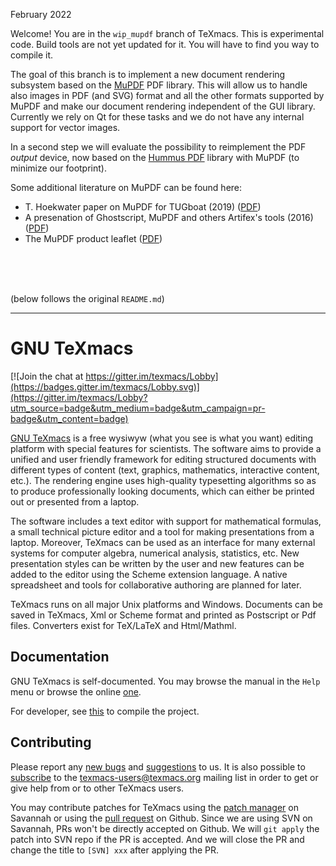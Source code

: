 February 2022

Welcome! You are in the `wip_mupdf` branch of TeXmacs. This is experimental code. Build tools are not yet updated for it. You will have to find you way to compile it. 

The goal of this branch is to implement a new document rendering subsystem based on the [MuPDF](https://mupdf.com) PDF library. This will allow us to handle also images in PDF (and SVG) format and all the other formats supported by MuPDF and make our document rendering independent of the GUI library. Currently we rely on Qt for these tasks and we do not have any 
internal support for vector images. 

In a second step we will evaluate the possibility to reimplement the PDF *output* device, now based on the [Hummus PDF](https://pdfhummus.com) library with MuPDF (to minimize our footprint).


Some additional literature on MuPDF can be found here:
- T. Hoekwater paper on MuPDF for TUGboat (2019) ([PDF](https://tug.org/TUGboat/tb40-3/tb126hoekwater-mupdf.pdf))
- A presenation of Ghostscript, MuPDF and others Artifex's tools (2016) ([PDF](https://ftp.pwg.org/pub/pwg/liaison/openprinting/presentations/OpenPrint_GhostScript_April_2016.pdf))
- The MuPDF product leaflet ([PDF](https://artifex.com/documents/MuPDF-Product-Sheet.pdf))


<br>
<br>
<br>

(below follows the original `README.md`)

----

# GNU TeXmacs
[![Join the chat at https://gitter.im/texmacs/Lobby](https://badges.gitter.im/texmacs/Lobby.svg)](https://gitter.im/texmacs/Lobby?utm_source=badge&utm_medium=badge&utm_campaign=pr-badge&utm_content=badge)

[GNU TeXmacs](https://texmacs.org) is a free wysiwyw (what you see is what you want) editing platform with special features for scientists. The software aims to provide a unified and user friendly framework for editing structured documents with different types of content (text, graphics, mathematics, interactive content, etc.). The rendering engine uses high-quality typesetting algorithms so as to produce professionally looking documents, which can either be printed out or presented from a laptop.

The software includes a text editor with support for mathematical formulas, a small technical picture editor and a tool for making presentations from a laptop. Moreover, TeXmacs can be used as an interface for many external systems for computer algebra, numerical analysis, statistics, etc. New presentation styles can be written by the user and new features can be added to the editor using the Scheme extension language. A native spreadsheet and tools for collaborative authoring are planned for later.

TeXmacs runs on all major Unix platforms and Windows. Documents can be saved in TeXmacs, Xml or Scheme format and printed as Postscript or Pdf files. Converters exist for TeX/LaTeX and Html/Mathml. 

## Documentation
GNU TeXmacs is self-documented. You may browse the manual in the `Help` menu or browse the online [one](https://www.texmacs.org/tmweb/manual/web-manual.en.html).

For developer, see [this](./COMPILE) to compile the project.

## Contributing
Please report any [new bugs](https://www.texmacs.org/tmweb/contact/bugs.en.html) and [suggestions](https://www.texmacs.org/tmweb/contact/wishes.en.html) to us. It is also possible to [subscribe](https://www.texmacs.org/tmweb/help/tmusers.en.html) to the <texmacs-users@texmacs.org> mailing list in order to get or give help from or to other TeXmacs users.

You may contribute patches for TeXmacs using the [patch manager](http://savannah.gnu.org/patch/?group=texmacs) on Savannah or using the [pull request](https://github.com/texmacs/texmacs/pulls) on Github. Since we are using SVN on Savannah, PRs won't be directly accepted on Github. We will `git apply` the patch into SVN repo if the PR is accepted. And we will close the PR and change the title to `[SVN] xxx` after applying the PR.
